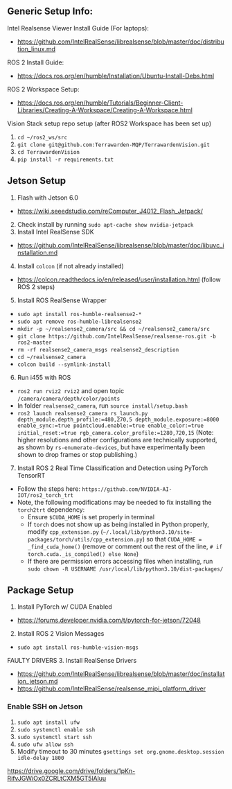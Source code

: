## Generic Setup Info:

Intel Realsense Viewer Install Guide (For laptops):
- https://github.com/IntelRealSense/librealsense/blob/master/doc/distribution_linux.md

ROS 2 Install Guide:
- https://docs.ros.org/en/humble/Installation/Ubuntu-Install-Debs.html

ROS 2 Workspace Setup:
- https://docs.ros.org/en/humble/Tutorials/Beginner-Client-Libraries/Creating-A-Workspace/Creating-A-Workspace.html
	
Vision Stack setup repo setup (after ROS2 Workspace has been set up)
1. `cd ~/ros2_ws/src`
2. `git clone git@github.com:Terrawarden-MQP/TerrawardenVision.git`
3. `cd TerrawardenVision`
4. `pip install -r requirements.txt`

## Jetson Setup

1.  Flash with Jetson 6.0
   - https://wiki.seeedstudio.com/reComputer_J4012_Flash_Jetpack/
2.  Check install by running `sudo apt-cache show nvidia-jetpack`
3.  Install Intel RealSense SDK
   - https://github.com/IntelRealSense/librealsense/blob/master/doc/libuvc_installation.md
4.  Install `colcon` (if not already installed)
   - https://colcon.readthedocs.io/en/released/user/installation.html (follow ROS 2 steps)
5.  Install ROS RealSense Wrapper
   - `sudo apt install ros-humble-realsense2-*`
   - `sudo apt remove ros-humble-librealsense2`
   - `mkdir -p ~/realsense2_camera/src && cd ~/realsense2_camera/src`
   - `git clone https://github.com/IntelRealSense/realsense-ros.git -b ros2-master`
   - `rm -rf realsense2_camera_msgs realsense2_description`
   - `cd ~/realsense2_camera`
   - `colcon build --symlink-install`
6.  Run i455 with ROS
   - `ros2 run rviz2 rviz2` and open topic `/camera/camera/depth/color/points`
   - In folder `realsense2_camera`, run `source install/setup.bash`
   - `ros2 launch realsense2_camera rs_launch.py depth_module.depth_profile:=480,270,5 depth_module.exposure:=8000 enable_sync:=true pointcloud.enable:=true enable_color:=true initial_reset:=true rgb_camera.color_profile:=1280,720,15`
     (Note: higher resolutions and other configurations are technically supported, as shown by `rs-enumerate-devices`, but have experimentally been shown to drop frames or stop publishing.)
7.  Install ROS 2 Real Time Classification and Detection using PyTorch TensorRT
   - Follow the steps here: `https://github.com/NVIDIA-AI-IOT/ros2_torch_trt`
   - Note, the following modifications may be needed to fix installing the `torch2trt` dependency:
      - Ensure `$CUDA_HOME` is set properly in terminal
      - If `torch` does not show up as being installed in Python properly, modify `cpp_extension.py` (`~/.local/lib/python3.10/site-packages/torch/utils/cpp_extension.py`) so that `CUDA_HOME = _find_cuda_home()` (remove or comment out the rest of the line, `# if torch.cuda._is_compiled() else None`)
      - If there are permission errors accessing files when installing, run `sudo chown -R USERNAME /usr/local/lib/python3.10/dist-packages/`

## Package Setup
1. Install PyTorch w/ CUDA Enabled
- https://forums.developer.nvidia.com/t/pytorch-for-jetson/72048
2. Install ROS 2 Vision Messages
- `sudo apt install ros-humble-vision-msgs`

FAULTY DRIVERS
3.  Install RealSense Drivers
   - https://github.com/IntelRealSense/librealsense/blob/master/doc/installation_jetson.md
   - https://github.com/IntelRealSense/realsense_mipi_platform_driver

### Enable SSH on Jetson
1.  `sudo apt install ufw`
2.  `sudo systemctl enable ssh`
3.  `sudo systemctl start ssh`
4.  `sudo ufw allow ssh`
5.  Modify timeout to 30 minutes `gsettings set org.gnome.desktop.session idle-delay 1800`


https://drive.google.com/drive/folders/1pKn-RifvJGWiOx0ZCRLtCXM5GT5lAluu